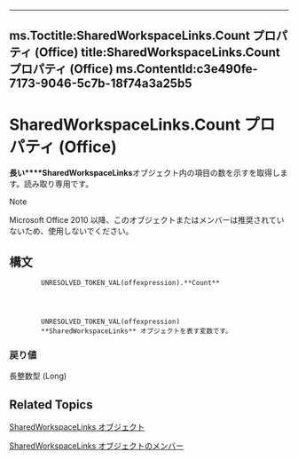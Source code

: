

---
ms.Toctitle:SharedWorkspaceLinks.Count プロパティ (Office)
title:SharedWorkspaceLinks.Count プロパティ (Office)
ms.ContentId:c3e490fe-7173-9046-5c7b-18f74a3a25b5
---
# SharedWorkspaceLinks.Count プロパティ (Office)




**長い****SharedWorkspaceLinks**オブジェクト内の項目の数を示すを取得します。読み取り専用です。

>[!NOTE]
>Microsoft Office 2010 以降、このオブジェクトまたはメンバーは推奨されていないため、使用しないでください。





## 構文

            UNRESOLVED_TOKEN_VAL(offexpression).**Count**




            UNRESOLVED_TOKEN_VAL(offexpression)
            **SharedWorkspaceLinks** オブジェクトを表す変数です。

### 戻り値
長整数型 (Long)





## Related Topics

[SharedWorkspaceLinks オブジェクト](b226b376-9d8c-659a-9551-6341bbebed6f.md)

[SharedWorkspaceLinks オブジェクトのメンバー](49c747c3-fcf9-9452-a391-6062666c3205.md)





